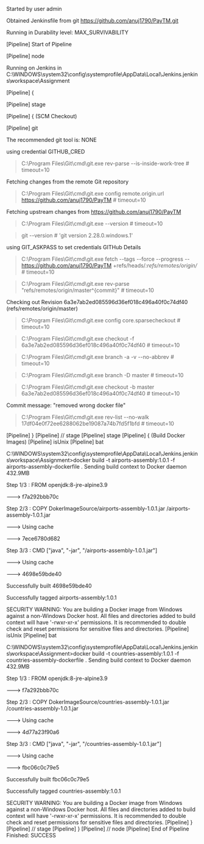 Started by user admin

Obtained Jenkinsfile from git https://github.com/anuj1790/PayTM.git

Running in Durability level: MAX_SURVIVABILITY

[Pipeline] Start of Pipeline

[Pipeline] node

Running on Jenkins in C:\WINDOWS\system32\config\systemprofile\AppData\Local\Jenkins\.jenkins\workspace\Assignment

[Pipeline] {

[Pipeline] stage

[Pipeline] { (SCM Checkout)

[Pipeline] git

The recommended git tool is: NONE

using credential GITHUB_CRED

 > C:\Program Files\Git\cmd\git.exe rev-parse --is-inside-work-tree # timeout=10
 
Fetching changes from the remote Git repository

 > C:\Program Files\Git\cmd\git.exe config remote.origin.url https://github.com/anuj1790/PayTM # timeout=10
 
Fetching upstream changes from https://github.com/anuj1790/PayTM

 > C:\Program Files\Git\cmd\git.exe --version # timeout=10
 
 > git --version # 'git version 2.28.0.windows.1'
 
using GIT_ASKPASS to set credentials GITHub Details

 > C:\Program Files\Git\cmd\git.exe fetch --tags --force --progress -- https://github.com/anuj1790/PayTM +refs/heads/*:refs/remotes/origin/* # timeout=10
 
 > C:\Program Files\Git\cmd\git.exe rev-parse "refs/remotes/origin/master^{commit}" # timeout=10
 
Checking out Revision 6a3e7ab2ed085596d36ef018c496a40f0c74df40 (refs/remotes/origin/master)

 > C:\Program Files\Git\cmd\git.exe config core.sparsecheckout # timeout=10
 
 > C:\Program Files\Git\cmd\git.exe checkout -f 6a3e7ab2ed085596d36ef018c496a40f0c74df40 # timeout=10
 
 > C:\Program Files\Git\cmd\git.exe branch -a -v --no-abbrev # timeout=10
 
 > C:\Program Files\Git\cmd\git.exe branch -D master # timeout=10
  
 > C:\Program Files\Git\cmd\git.exe checkout -b master 6a3e7ab2ed085596d36ef018c496a40f0c74df40 # timeout=10
 
Commit message: "removed wrong docker file"

 > C:\Program Files\Git\cmd\git.exe rev-list --no-walk 17df04e0f72ee6288062be19087a74b7fd5f1bfd # timeout=10
 
[Pipeline] }
[Pipeline] // stage
[Pipeline] stage
[Pipeline] { (Build Docker Images)
[Pipeline] isUnix
[Pipeline] bat

C:\WINDOWS\system32\config\systemprofile\AppData\Local\Jenkins\.jenkins\workspace\Assignment>docker build -t airports-assembly:1.0.1 -f airports-assembly-dockerfile . 
Sending build context to Docker daemon  432.9MB

Step 1/3 : FROM openjdk:8-jre-alpine3.9

 ---> f7a292bbb70c
 
Step 2/3 : COPY  DokerImageSource/airports-assembly-1.0.1.jar /airports-assembly-1.0.1.jar

 ---> Using cache
 
 ---> 7ece6780d682
 
Step 3/3 : CMD ["java", "-jar", "/airports-assembly-1.0.1.jar"]

 ---> Using cache
 
 ---> 4698e59bde40
 
Successfully built 4698e59bde40

Successfully tagged airports-assembly:1.0.1

SECURITY WARNING: You are building a Docker image from Windows against a non-Windows Docker host. All files and directories added to build context will have '-rwxr-xr-x' permissions. It is recommended to double check and reset permissions for sensitive files and directories.
[Pipeline] isUnix
[Pipeline] bat

C:\WINDOWS\system32\config\systemprofile\AppData\Local\Jenkins\.jenkins\workspace\Assignment>docker build -t countries-assembly:1.0.1 -f countries-assembly-dockerfile . 
Sending build context to Docker daemon  432.9MB

Step 1/3 : FROM openjdk:8-jre-alpine3.9

 ---> f7a292bbb70c
 
Step 2/3 : COPY  DokerImageSource/countries-assembly-1.0.1.jar /countries-assembly-1.0.1.jar

 ---> Using cache
 
 ---> 4d77a23f90a6
 
Step 3/3 : CMD ["java", "-jar", "/countries-assembly-1.0.1.jar"]

 ---> Using cache
 
 ---> fbc06c0c79e5
 
Successfully built fbc06c0c79e5

Successfully tagged countries-assembly:1.0.1

SECURITY WARNING: You are building a Docker image from Windows against a non-Windows Docker host. All files and directories added to build context will have '-rwxr-xr-x' permissions. It is recommended to double check and reset permissions for sensitive files and directories.
[Pipeline] }
[Pipeline] // stage
[Pipeline] }
[Pipeline] // node
[Pipeline] End of Pipeline
Finished: SUCCESS
